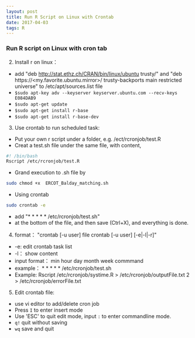 ```yaml
---
layout: post
title: Run R Script on Linux with Crontab
date: 2017-04-03 
tags: R  
---
```

### Run R script on Linux with cron tab
2. Install r on linux： 
 - add "deb http://stat.ethz.ch/CRAN/bin/linux/ubuntu trusty/" and "deb https://<my.favorite.ubuntu.mirror>/ trusty-backports main restricted universe" to /etc/apt/sources.list file
 - `$sudo apt-key adv --keyserver keyserver.ubuntu.com --recv-keys E084DAB9`
 - `$sudo apt-get update`
 - `$sudo apt-get install r-base`
 - `$sudo apt-get install r-base-dev`
3. Use crontab to run scheduled task:
 - Put your own r script under a folder, e.g. /ect/rcronjob/test.R
 - Creat a test.sh file under the same file, with content,
 ```bash
 #! /bin/bash
 Rscript /etc/rcronjob/test.R
 ```
 - Grand execution to .sh file by
 ```bash
 sudo chmod +x  ERCOT_Balday_matching.sh
 ```
 - Using crontab
 ```bash
 sudo crontab -e
 ```
 - add "* * * * * /etc/rcronjob/test.sh"
 - at the bottom of the file, and then save (Ctrl+X), and everything is done.
4. format： "crontab [-u user] file crontab [-u user] [-e|-l|-r]"
 - -e: edit crontab task list
 - -l： show content
 - input format： min hour day month week commmand
 - example： * * * * * /etc/rcronjob/test.sh
 - Example: Rscript /etc/rcronjob/systime.R > /etc/rcronjob/outputFile.txt 2 > /etc/rcronjob/errorFile.txt
5. Edit crontab file:
 - use vi editor to add/delete cron job
 - Press `I` to enter insert mode
 - Use 'ESC' to quit edit mode, input `:` to enter commandline mode.
 - `q!` quit without saving
 - `wq` save and quit